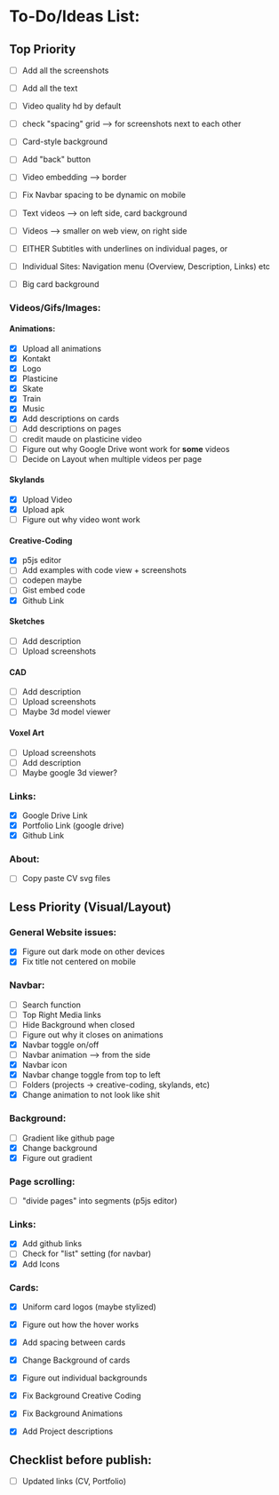 # To-Do/Ideas List:

## Top Priority 

- [ ] Add all the screenshots
- [ ] Add all the text
- [ ] Video quality hd by default

- [ ] check "spacing" grid --> for screenshots next to each other

- [ ] Card-style background

- [ ] Add "back" button

- [ ] Video embedding --> border

- [ ] Fix Navbar spacing to be dynamic on mobile

- [ ] Text videos --> on left side, card background
- [ ] Videos --> smaller on web view, on right side

- [ ] EITHER Subtitles with underlines on individual pages, or
- [ ] Individual Sites: Navigation menu (Overview, Description, Links) etc

- [ ] Big card background


### Videos/Gifs/Images:

#### Animations:
- [x] Upload all animations
- [x] Kontakt
- [x] Logo
- [x] Plasticine
- [x] Skate
- [x] Train
- [x] Music
- [x] Add descriptions on cards
- [ ] Add descriptions on pages
- [ ] credit maude on plasticine video
- [ ] Figure out why Google Drive wont work for **some** videos
- [ ] Decide on Layout when multiple videos per page

#### Skylands
- [x] Upload Video
- [x] Upload apk
- [ ] Figure out why video wont work

#### Creative-Coding
- [x] p5js editor
- [ ] Add examples with code view + screenshots
- [ ] codepen maybe
- [ ] Gist embed code
- [x] Github Link

#### Sketches
- [ ] Add description
- [ ] Upload screenshots

#### CAD 
- [ ] Add description
- [ ] Upload screenshots
- [ ] Maybe 3d model viewer

#### Voxel Art
- [ ] Upload screenshots
- [ ] Add description
- [ ] Maybe google 3d viewer?

### Links:
- [x] Google Drive Link
- [x] Portfolio Link (google drive)
- [x] Github Link

### About:
- [ ] Copy paste CV svg files


## Less Priority (Visual/Layout)

### General Website issues:
- [x] Figure out dark mode on other devices
- [x] Fix title not centered on mobile

### Navbar:
- [ ] Search function
- [ ] Top Right Media links
- [ ] Hide Background when closed
- [ ] Figure out why it closes on animations
- [x] Navbar toggle on/off
- [ ] Navbar animation --> from the side
- [x] Navbar icon
- [x] Navbar change toggle from top to left
- [ ] Folders (projects -> creative-coding, skylands, etc)
- [x] Change animation to not look like shit

### Background:
- [ ] Gradient like github page
- [x] Change background
- [x] Figure out gradient

### Page scrolling:
- [ ] "divide pages" into segments (p5js editor)

### Links:
- [x] Add github links
- [ ] Check for "list" setting (for navbar)
- [x] Add Icons

### Cards:
- [x] Uniform card logos (maybe stylized)

- [x] Figure out how the hover works
- [x] Add spacing between cards
- [x] Change Background of cards
- [x] Figure out individual backgrounds
- [x] Fix Background Creative Coding
- [x] Fix Background Animations
- [x] Add Project descriptions

## Checklist before publish:
- [ ] Updated links (CV, Portfolio)